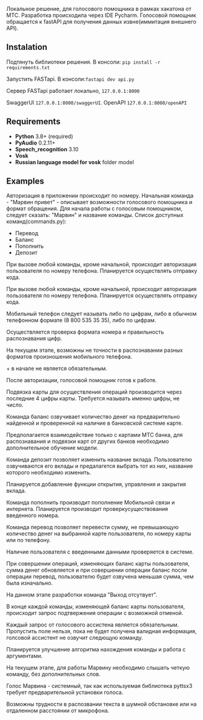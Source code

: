 Локальное решение, для голосового помощника в рамках хакатона от МТС. 
Разработка происходила через IDE Pycharm. Голосовой помощник обращается к fastAPI для получения данных извне(иммитация внешнего API).


Instalation
------------    
Подтянуть библиотеки решения. В консоли: ``pip install -r requirements.txt``  

Запустить FASTapi. В консоли:``fastapi dev api.py``  

Сервер FASTapi работает локально, ``127.0.0.1:8000``

SwaggerUI ``127.0.0.1:8000/swaggerUI``. OpenAPI ``127.0.0.1:8000/openAPI``

Requirements
------------
* **Python** 3.8+ (required)
* **PyAudio** 0.2.11+ 
* **Speech_recognition** 3.10
* **Vosk**
* **Russian language model for vosk** folder model  

Examples
--------  
Авторизация в приложении происходит по номеру. Начальная команда - "Марвин привет" - описывает возможности голосового помощника и формат обращения.
Для начала работы с голосовым помощником, следует сказать: "Марвин" и название команды. Список доступных команд(commands.py):
* Перевод
* Баланс
* Пополнить
* Депозит

При вызове любой команды, кроме начальной, происходит авторизация пользователя по номеру телефона. Планируется осуществлять отправку кода.  

При вызове любой команды, кроме начальной, происходит авторизация пользователя по номеру телефона. Планируется осуществлять отправку кода.  

Мобильный телефон следует называть либо по цифрам, либо в обычном телефонном формате (8 800 535 35 35), либо по цифрам. 

Осуществляется проверка формата номера и правильность распознавания цифр.  

На текущем этапе, возможны не точности в распознавании разных форматов произношения мобильного телефона.  

\+ в начале не является обязательным.  
 
После авторизации, голосовой помощник готов к работе.   

Подвязка карты для осуществления операций производится через последние 4 цифры карты. Требуется называть именно цифры, не число.  

Команда баланс озвучивает количество денег на предварительно найденной и проверенной на наличие в банковской системе карте.  

Предполагается взаимодействие только с картами МТС банка, для распознавания и подвязки карт от других банков необходимо дополнительное обучение модели.  

Команда депозит позволяет изменить название вклада. Пользователю озвучиваются его вклады и предалагется выбрать тот из них, название которого необходимо изменить.  

Планируется добавление функции открытия, управления и закрытия вклада.  

Команда пополнить производит пополнение Мобильной связи и интернета. Планируется производит проверкусуществования введенного номера.  

Команда перевод позволяет перевести сумму, не превышающую количество денег на выбранной карте пользователя, по номеру карты или по телефону.   

Наличие пользователя с введенными данными проверяется в системе.   

При совершении операций, изменяющих баланс карты пользователя, сумма денег обновляется и при совершении операции баланс после операции перевод, пользователю будет озвучена меньшая сумма, чем была изначально.  

На данном этапе разработки команда "Выход отсутвует".  

В конце каждой команды, изменяющей баланс карты пользователя, происходит запрос подтвержения операции с возможной отменой.  

Каждый запрос от голосового ассистена является обязательным. Пропустить поле нельзя, пока не будет получена валидная информация, голсовой ассистент не озвучит следющую команду.  

Планируется улучшение алгоритма нахождения команды и работа с аргументами.  

На текущем этапе, для работы Марвину необходимо слышать четкую команду, без дополнительных слов.  

Голос Марвина - системный, так как используемая библиотека pyttsx3 требует предварительной установки голоса.   

Возможны трудности в распозвании текста в шумной обстановке или на отдаленном расстоянии от микрофона.  
